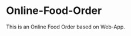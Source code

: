 # Online-Food-Order

This is an Online Food Order based on Web-App.


























































































































































